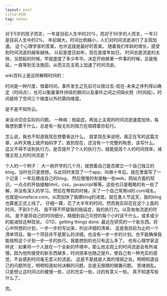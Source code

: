 ```yaml
---
layout: post
title:时间
tag: notes
---
```


对于5岁的孩子而言，一年是目前人生中的20%，而对于50岁的人而言，一年只是目前人生中的2%。
年纪越大，时间比例越小，人们对时间流逝进行了主观加速。
这个心理学家的答案，也许这就是最好的答案。
随着我们年龄的增长，感受到时间流逝的越来越快。
以前是度日如年，现在是度年如日。
时间总是流逝的太快，当想起的时候，早就虚度了多少年华。决定开始做某一件事的时候，总是拖延。一直等到无法挽回，从而又在主观上加速了时间流逝。

wiki百科上是这样解释时间的：

时间是一种尺度，借着时间，事件发生之先后可以按过去-现在-未来之序列得以确定（时间点），也可以衡量事件持续的期间以及事件之间之间隔长短（时间段）。时间是除了空间三个维度以外的第四维度。

是不是不知所云。

来谈点切合实际的问题。
一种病：拖延症。再加上主观的时间流逝速度加快，每每想到要干什么，总是有一股无形的阻力在阻碍着你前行。

怎么说，我也不知道我现在想要表达什么。
就拿现在来说吧，我正在写的这篇文章，从昨天晚上就开始码字了。直到现在，还没有一个完整的构思，该写什么。
这又不得不谈到执行力。是否提升了个人的执行力，就能提高个人的时间效率，减慢主观上的时间流逝？

个人的一个例子：
大一刚开学的几个月，就想着自己能否建立一个自己独立的blog，当时也只是想想。与此同时发现了一个app，叫做十年后，就在里面写了一个记录：一年后建成自己的blog。
然后慢慢的有接触一些web，网站方面的知识。一点点的开始接触html，css，javascript等等。这些也只是粗略的有一些了解，并没有深入的学习。然后在寒假的时候，买了一个自己常用id的.com域名，也就是noneface.com。从而加快了我建blog的进度。就在愚人节这天，我的blog也算是正式上线了。
仔细一算，花了大半年的时间。然而我实际花在这个上面的时间，不到3个月。
我不得不怀疑我的拖延症，我的执行力。以及匆匆流逝的时间。
是不是将自己的时间细分，精细到自己可控的每个小时该干什么，或多或少的能减轻这种现状。
GTD，getting things done.
最近在研究的一个新东西。将心中所想的计划，一步一步的写出来，列出详细的清单。
这是我目前为止的一个清单项目。每一个项目并不是那么的详细，也没有一步一步的计划。也不能确保我能按照这个计划一步一步的执行。我能想到的也只有这么多了。
也有心理学家这样说：如果将一个人放在一个全新的环境中，那么他主观上的时间流逝会有所减慢。因为他所接受的新东西越多，时间效率也随之提升。使自己有一种充实的感觉，不会感到时间毫无意义的流逝。
这是不是就是人类的懦弱之处。明明知道自己的问题所在，明明知道如何决解的问题，总是无限期的搁置问题。
思绪很乱。
只是想让这时间过的缓慢一些，过的充实一些，过的有意义一些。
真不知道写些什么了。

完。
